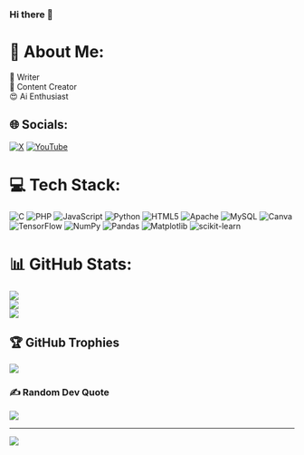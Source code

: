 ### Hi there 👋
# 💫 About Me:
📝 Writer<br>📸 Content Creator<br>😍 Ai Enthusiast<br> 


## 🌐 Socials:
[![X](https://img.shields.io/badge/X-black.svg?logo=X&logoColor=white)](https://x.com/@AbdulQa46681528) [![YouTube](https://img.shields.io/badge/YouTube-%23FF0000.svg?logo=YouTube&logoColor=white)](https://youtube.com/@https://youtube.com/@abdulqavi007?feature=shared) 

# 💻 Tech Stack:
![C](https://img.shields.io/badge/c-%2300599C.svg?style=flat-square&logo=c&logoColor=white) ![PHP](https://img.shields.io/badge/php-%23777BB4.svg?style=flat-square&logo=php&logoColor=white) ![JavaScript](https://img.shields.io/badge/javascript-%23323330.svg?style=flat-square&logo=javascript&logoColor=%23F7DF1E) ![Python](https://img.shields.io/badge/python-3670A0?style=flat-square&logo=python&logoColor=ffdd54) ![HTML5](https://img.shields.io/badge/html5-%23E34F26.svg?style=flat-square&logo=html5&logoColor=white) ![Apache](https://img.shields.io/badge/apache-%23D42029.svg?style=flat-square&logo=apache&logoColor=white) ![MySQL](https://img.shields.io/badge/mysql-%2300000f.svg?style=flat-square&logo=mysql&logoColor=white) ![Canva](https://img.shields.io/badge/Canva-%2300C4CC.svg?style=flat-square&logo=Canva&logoColor=white) ![TensorFlow](https://img.shields.io/badge/TensorFlow-%23FF6F00.svg?style=flat-square&logo=TensorFlow&logoColor=white) ![NumPy](https://img.shields.io/badge/numpy-%23013243.svg?style=flat-square&logo=numpy&logoColor=white) ![Pandas](https://img.shields.io/badge/pandas-%23150458.svg?style=flat-square&logo=pandas&logoColor=white) ![Matplotlib](https://img.shields.io/badge/Matplotlib-%23ffffff.svg?style=flat-square&logo=Matplotlib&logoColor=black) ![scikit-learn](https://img.shields.io/badge/scikit--learn-%23F7931E.svg?style=flat-square&logo=scikit-learn&logoColor=white)
# 📊 GitHub Stats:
![](https://github-readme-stats.vercel.app/api?username=Huzuvi7&theme=dark&hide_border=false&include_all_commits=false&count_private=false)<br/>
![](https://github-readme-streak-stats.herokuapp.com/?user=Huzuvi7&theme=dark&hide_border=false)<br/>
![](https://github-readme-stats.vercel.app/api/top-langs/?username=Huzuvi7&theme=dark&hide_border=false&include_all_commits=false&count_private=false&layout=compact)

## 🏆 GitHub Trophies
![](https://github-profile-trophy.vercel.app/?username=Huzuvi7&theme=apprentice&no-frame=false&no-bg=true&margin-w=4)

### ✍️ Random Dev Quote
![](https://quotes-github-readme.vercel.app/api?type=horizontal&theme=radical)

---
[![](https://visitcount.itsvg.in/api?id=Huzuvi7&icon=0&color=0)](https://visitcount.itsvg.in)

<!-- Proudly created with GPRM ( https://gprm.itsvg.in ) -->
